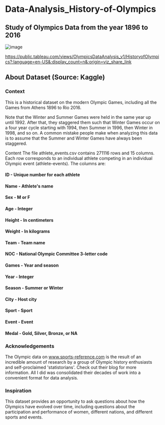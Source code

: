 # Data-Analysis_History-of-Olympics
## Study of Olympics Data from the year 1896 to 2016

![image](https://user-images.githubusercontent.com/102762042/220450273-f2cc13c2-358e-4f16-acba-940220a9aca3.png)

https://public.tableau.com/views/OlympicsDataAnalysis_v1/HistoryofOlympics?:language=en-US&:display_count=n&:origin=viz_share_link

## About Dataset (Source: Kaggle)
### Context
This is a historical dataset on the modern Olympic Games, including all the Games from Athens 1896 to Rio 2016.

Note that the Winter and Summer Games were held in the same year up until 1992. After that, they staggered them such that Winter Games occur on a four year cycle starting with 1994, then Summer in 1996, then Winter in 1998, and so on. A common mistake people make when analyzing this data is to assume that the Summer and Winter Games have always been staggered.

Content
The file athlete_events.csv contains 271116 rows and 15 columns. Each row corresponds to an individual athlete competing in an individual Olympic event (athlete-events). The columns are:

#### ID - Unique number for each athlete
#### Name - Athlete's name
#### Sex - M or F
#### Age - Integer
#### Height - In centimeters
#### Weight - In kilograms
#### Team - Team name
#### NOC - National Olympic Committee 3-letter code
#### Games - Year and season
#### Year - Integer
#### Season - Summer or Winter
#### City - Host city
#### Sport - Sport
#### Event - Event
#### Medal - Gold, Silver, Bronze, or NA

### Acknowledgements
The Olympic data on www.sports-reference.com is the result of an incredible amount of research by a group of Olympic history enthusiasts and self-proclaimed 'statistorians'. Check out their blog for more information. All I did was consolidated their decades of work into a convenient format for data analysis.

### Inspiration
This dataset provides an opportunity to ask questions about how the Olympics have evolved over time, including questions about the participation and performance of women, different nations, and different sports and events.
